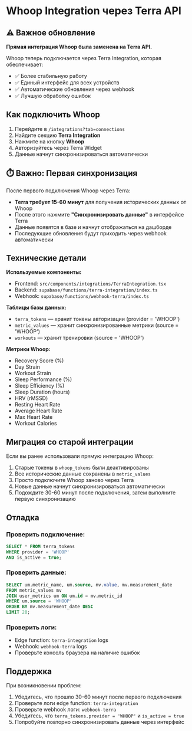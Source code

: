 # Whoop Integration через Terra API

## ⚠️ Важное обновление

**Прямая интеграция Whoop была заменена на Terra API.**

Whoop теперь подключается через Terra Integration, которая обеспечивает:
- ✅ Более стабильную работу
- ✅ Единый интерфейс для всех устройств
- ✅ Автоматические обновления через webhook
- ✅ Лучшую обработку ошибок

## Как подключить Whoop

1. Перейдите в `/integrations?tab=connections`
2. Найдите секцию **Terra Integration**
3. Нажмите на кнопку **Whoop**
4. Авторизуйтесь через Terra Widget
5. Данные начнут синхронизироваться автоматически

## ⏱️ Важно: Первая синхронизация

После первого подключения Whoop через Terra:
- **Terra требует 15-60 минут** для получения исторических данных от Whoop
- После этого нажмите **"Синхронизировать данные"** в интерфейсе Terra
- Данные появятся в базе и начнут отображаться на дашборде
- Последующие обновления будут приходить через webhook автоматически

## Технические детали

**Используемые компоненты:**
- Frontend: `src/components/integrations/TerraIntegration.tsx`
- Backend: `supabase/functions/terra-integration/index.ts`
- Webhook: `supabase/functions/webhook-terra/index.ts`

**Таблицы базы данных:**
- `terra_tokens` — хранит токены авторизации (provider = 'WHOOP')
- `metric_values` — хранит синхронизированные метрики (source = 'WHOOP')
- `workouts` — хранит тренировки (source = 'WHOOP')

**Метрики Whoop:**
- Recovery Score (%)
- Day Strain
- Workout Strain
- Sleep Performance (%)
- Sleep Efficiency (%)
- Sleep Duration (hours)
- HRV (rMSSD)
- Resting Heart Rate
- Average Heart Rate
- Max Heart Rate
- Workout Calories

## Миграция со старой интеграции

Если вы ранее использовали прямую интеграцию Whoop:
1. Старые токены в `whoop_tokens` были деактивированы
2. Все исторические данные сохранены в `metric_values`
3. Просто подключите Whoop заново через Terra
4. Новые данные начнут синхронизироваться автоматически
5. Подождите 30-60 минут после подключения, затем выполните первую синхронизацию

## Отладка

### Проверить подключение:
```sql
SELECT * FROM terra_tokens 
WHERE provider = 'WHOOP' 
AND is_active = true;
```

### Проверить данные:
```sql
SELECT um.metric_name, um.source, mv.value, mv.measurement_date
FROM metric_values mv
JOIN user_metrics um ON um.id = mv.metric_id
WHERE um.source = 'WHOOP'
ORDER BY mv.measurement_date DESC
LIMIT 20;
```

### Проверить логи:
- Edge function: `terra-integration` logs
- Webhook: `webhook-terra` logs
- Проверьте консоль браузера на наличие ошибок

## Поддержка

При возникновении проблем:
1. Убедитесь, что прошло 30-60 минут после первого подключения
2. Проверьте логи edge function: `terra-integration`
3. Проверьте webhook логи: `webhook-terra`
4. Убедитесь, что `terra_tokens.provider = 'WHOOP'` и `is_active = true`
5. Попробуйте повторно синхронизировать данные через интерфейс
